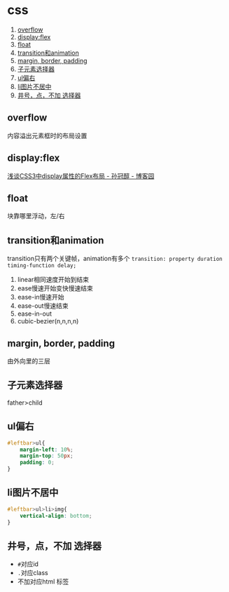 # css

1. [overflow](#overflow)
2. [display:flex](#displayflex)
3. [float](#float)
4. [transition和animation](#transition和animation)
5. [margin, border, padding](#margin-border-padding)
6. [子元素选择器](#子元素选择器)
7. [ul偏右](#ul偏右)
8. [li图片不居中](#li图片不居中)
9. [井号，点，不加 选择器](#井号点不加-选择器)
   
## overflow
内容溢出元素框时的布局设置

## display:flex
[浅谈CSS3中display属性的Flex布局 - 孙冠醇 - 博客园](https://www.cnblogs.com/sunwk/p/9049384.html)

## float
块靠哪里浮动，左/右

## transition和animation
transition只有两个关键帧，animation有多个
`transition: property duration timing-function delay;`

1. linear相同速度开始到结束
2. ease慢速开始变快慢速结束
3. ease-in慢速开始
4. ease-out慢速结束
5. ease-in-out
6. cubic-bezier(n,n,n,n)

## margin, border, padding
由外向里的三层

## 子元素选择器
father>child

## ul偏右
```css
#leftbar>ul{
	margin-left: 10%;
	margin-top: 50px;
	padding: 0;
}
```

## li图片不居中
```css
#leftbar>ul>li>img{
	vertical-align: bottom;
}
```

## 井号，点，不加 选择器
* `#`对应id
* `.`对应class
* 不加对应html 标签
